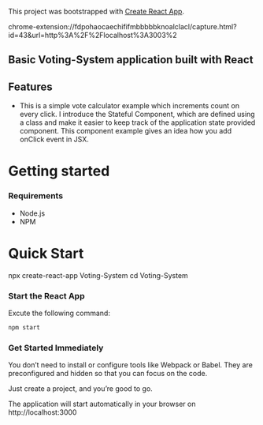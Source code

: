 This project was bootstrapped with [Create React App](https://github.com/facebook/create-react-app).

chrome-extension://fdpohaocaechififmbbbbbknoalclacl/capture.html?id=43&url=http%3A%2F%2Flocalhost%3A3003%2


## Basic Voting-System application built with React 

## Features
- This is a simple vote calculator example which increments count on every click. I introduce the Stateful Component, which are defined using a class and make it easier to keep track of the application state provided component. This component example gives an idea how you add onClick event in JSX.

# Getting started

### Requirements

- Node.js
- NPM

# Quick Start

npx create-react-app Voting-System
cd Voting-System

### Start the React App

Excute the following command:

```bash
npm start
```

### Get Started Immediately

You don’t need to install or configure tools like Webpack or Babel. They are preconfigured and hidden so that you can focus on the code.

Just create a project, and you’re good to go.

The application will start automatically in your browser on http://localhost:3000
